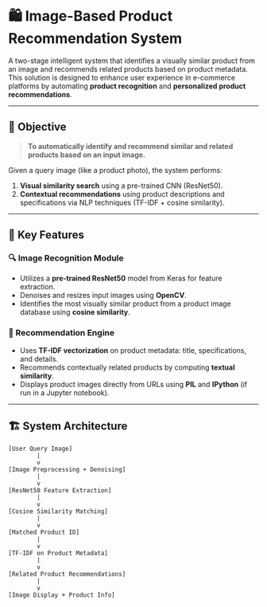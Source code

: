 # 🛍️ Image-Based Product Recommendation System

A two-stage intelligent system that identifies a visually similar product from an image and recommends related products based on product metadata. This solution is designed to enhance user experience in e-commerce platforms by automating **product recognition** and **personalized product recommendations**.

---

## 🎯 Objective

> **To automatically identify and recommend similar and related products based on an input image.**

Given a query image (like a product photo), the system performs:
1. **Visual similarity search** using a pre-trained CNN (ResNet50).
2. **Contextual recommendations** using product descriptions and specifications via NLP techniques (TF-IDF + cosine similarity).

---

## 🧠 Key Features

### 🔍 Image Recognition Module
- Utilizes a **pre-trained ResNet50** model from Keras for feature extraction.
- Denoises and resizes input images using **OpenCV**.
- Identifies the most visually similar product from a product image database using **cosine similarity**.

### 🎯 Recommendation Engine
- Uses **TF-IDF vectorization** on product metadata: title, specifications, and details.
- Recommends contextually related products by computing **textual similarity**.
- Displays product images directly from URLs using **PIL** and **IPython** (if run in a Jupyter notebook).

---

## 🏗️ System Architecture

```plaintext
[User Query Image]
        |
        v
[Image Preprocessing + Denoising]
        |
        v
[ResNet50 Feature Extraction]
        |
        v
[Cosine Similarity Matching]
        |
        v
[Matched Product ID]
        |
        v
[TF-IDF on Product Metadata]
        |
        v
[Related Product Recommendations]
        |
        v
[Image Display + Product Info]

